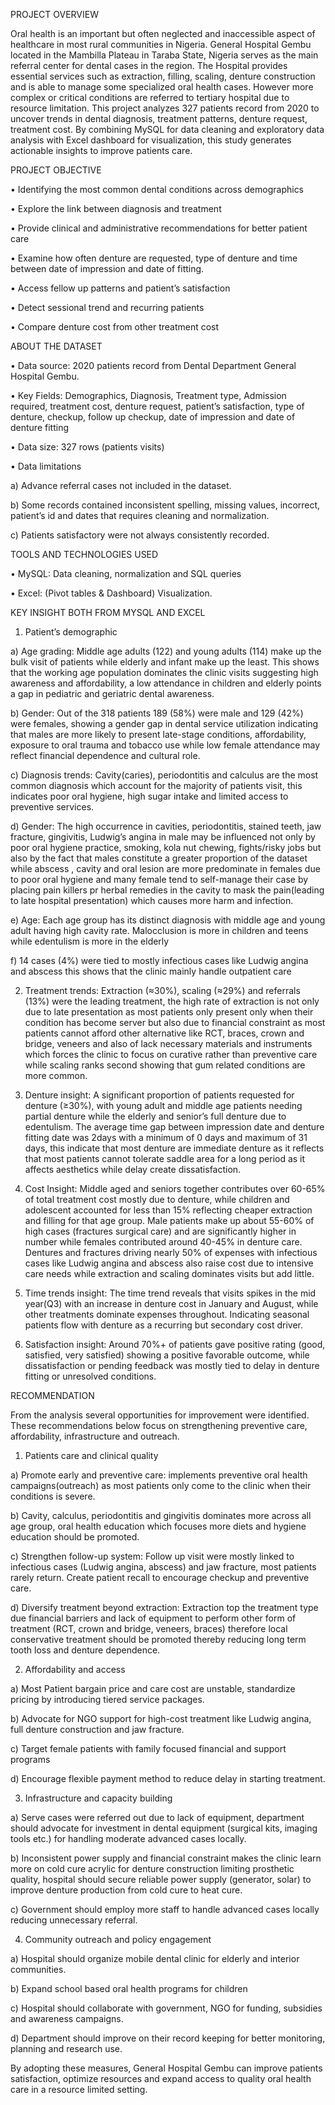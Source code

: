 PROJECT OVERVIEW			  																							

Oral health is an important but often neglected and inaccessible aspect of healthcare in most rural communities in Nigeria. General Hospital Gembu located in the Mambilla Plateau in Taraba State, Nigeria serves as the main referral center for dental cases in the region. The Hospital provides essential services such as extraction, filling, scaling, denture construction and is able to manage some specialized oral health cases. However more complex or critical conditions are referred to tertiary hospital due to resource limitation. This project analyzes 327 patients record from 2020 to uncover trends in dental diagnosis, treatment patterns, denture request, treatment cost. By combining MySQL for data cleaning and exploratory data analysis with Excel dashboard for visualization, this study generates actionable insights to improve patients care.  

PROJECT OBJECTIVE

•	Identifying the most common dental conditions across demographics

•	Explore the link between diagnosis and treatment

•	Provide clinical and administrative recommendations for better patient care

•	Examine how often denture are requested, type of denture and time between date of impression and date of fitting.

•	Access fellow up patterns and patient’s satisfaction

•	Detect sessional trend and recurring patients

•	Compare denture cost from other treatment cost

ABOUT THE DATASET

•	Data source: 2020 patients record from Dental Department General Hospital Gembu.

•	Key Fields: Demographics, Diagnosis, Treatment type, Admission required, treatment cost, denture request, patient’s satisfaction, type of denture, checkup, follow up checkup, date  	of impression and date of denture fitting

•	Data size: 327 rows (patients visits)

•	Data limitations

a)	Advance referral cases not included in the dataset.

b)	Some records contained inconsistent spelling, missing values, incorrect, patient’s id and dates that requires cleaning and normalization.

c)	Patients satisfactory were not always consistently recorded.

 TOOLS AND TECHNOLOGIES USED
 
•	MySQL: Data cleaning, normalization and SQL queries

•	Excel: (Pivot tables & Dashboard) Visualization.

KEY INSIGHT BOTH FROM MYSQL AND EXCEL

1) Patient’s demographic

a) Age grading: Middle age adults (122) and young adults (114) make up the bulk visit of patients while elderly and infant make up the least. This shows that the working age population dominates the clinic visits suggesting high awareness and affordability, a low attendance in children and elderly points a gap in pediatric and geriatric dental awareness. 

b) Gender: Out of the 318 patients 189 (58%) were male and 129 (42%) were females, showing a gender gap in dental service utilization indicating that males are more likely to present late-stage conditions, affordability, exposure to oral trauma and tobacco use while low female attendance may reflect financial dependence and cultural role.

c) Diagnosis trends: Cavity(caries), periodontitis and calculus are the most common diagnosis which account for the majority of patients visit, this indicates poor oral hygiene, high sugar intake and limited access to preventive services.

d) Gender: The high occurrence in cavities, periodontitis, stained teeth, jaw fracture, gingivitis, Ludwig’s angina in male may be influenced not only by poor oral hygiene practice, smoking, kola nut chewing, fights/risky jobs but also by the fact that males constitute a greater proportion of the dataset while abscess , cavity and oral lesion are more predominate in females due to poor oral hygiene and many female tend to self-manage their case by placing pain killers pr herbal remedies in the cavity to mask the pain(leading to late hospital presentation) which causes more harm and infection.

e) Age: Each age group has its distinct diagnosis with middle age and young adult having high cavity rate. Malocclusion is more in children and teens while edentulism is more in the elderly

f) 14 cases (4%) were tied to mostly infectious cases like Ludwig angina and abscess this shows that the clinic mainly handle outpatient care 

2) Treatment trends: Extraction (≈30%), scaling (≈29%) and referrals (13%) were the leading treatment, the high rate of extraction is not only due to late presentation as most patients only present only when their condition has become server but also due to financial constraint as most patients cannot afford other alternative like RCT, braces, crown and bridge, veneers  and also of lack necessary materials and instruments which forces the clinic to focus on curative rather than preventive care while scaling ranks second showing that gum related conditions are more common.

3) Denture insight: A significant proportion of patients requested for denture (≥30%), with young adult and middle age patients needing partial denture while the elderly and senior’s full denture due to edentulism. The average time gap between impression date and denture fitting date was 2days with a minimum of 0 days and maximum of 31 days, this indicate that most denture are immediate denture as it reflects that most patients cannot tolerate saddle area for a long period as it affects aesthetics while delay create dissatisfaction.

4) Cost Insight: Middle aged and seniors together contributes over 60-65% of total treatment cost mostly due to denture, while children and adolescent accounted for less than 15% reflecting cheaper extraction and filling for that age group. Male patients make up about 55-60% of high cases (fractures surgical care) and are significantly higher in number while females contributed around 40-45% in denture care. Dentures and fractures driving nearly 50% of expenses with infectious cases like Ludwig angina and abscess also raise cost due to intensive care needs while extraction and scaling dominates visits but add little.

5) Time trends insight: The time trend reveals that visits spikes in the mid year(Q3) with an increase in denture cost in January and August, while other treatments dominate expenses 		throughout. Indicating seasonal patients flow with denture as a recurring but secondary cost driver.

6) Satisfaction insight: Around 70%+ of patients gave positive rating (good, satisfied, very satisfied) showing a positive favorable outcome, while dissatisfaction or pending feedback 	was mostly tied to delay in denture fitting or unresolved conditions.

RECOMMENDATION

From the analysis several opportunities for improvement were identified. These recommendations below focus on strengthening preventive care, affordability, infrastructure and outreach.

1.	Patients care and clinical quality
	
a)	Promote early and preventive care: implements preventive oral health campaigns(outreach) as most patients only come to the clinic when their conditions is severe.

b)	Cavity, calculus, periodontitis and gingivitis dominates more across all age group, oral health education which focuses more diets and hygiene education should be promoted.

c)	Strengthen follow-up system: Follow up visit were mostly linked to infectious cases (Ludwig angina, abscess) and jaw fracture, most patients rarely return. Create patient recall to 	encourage checkup and preventive care.

d)	Diversify treatment beyond extraction: Extraction top the treatment type due financial barriers and lack of equipment to perform other form of treatment (RCT, crown and bridge,     	veneers, braces) therefore local conservative treatment should be promoted thereby reducing long term tooth loss and denture dependence.

2.	Affordability and access

a)	Most Patient bargain price and care cost are unstable, standardize pricing by introducing tiered service packages.

b)	Advocate for NGO support for high-cost treatment like Ludwig angina, full denture construction and jaw fracture.

c)	Target female patients with family focused financial and support programs

d)	Encourage flexible payment method to reduce delay in starting treatment.

3.	Infrastructure and capacity building

a)	Serve cases were referred out due to lack of equipment, department should advocate for investment in dental equipment (surgical kits, imaging tools etc.) for handling moderate 		advanced cases locally. 

b)	Inconsistent power supply and financial constraint makes the clinic learn more on cold cure acrylic for denture construction limiting prosthetic quality, hospital should secure 		reliable power supply (generator, solar) to improve denture production from cold cure to heat cure.

c)	Government should employ more staff to handle advanced cases locally reducing unnecessary referral.

4. Community outreach and policy engagement

a)	Hospital should organize mobile dental clinic for elderly and interior communities.

b)	Expand school based oral health programs for children 

c)	Hospital should collaborate with government, NGO for funding, subsidies and awareness campaigns.

d)	Department should improve on their record keeping for better monitoring, planning and research use.

By adopting these measures, General Hospital Gembu can improve patients satisfaction, optimize resources and expand access to quality oral health care in a resource limited setting.
